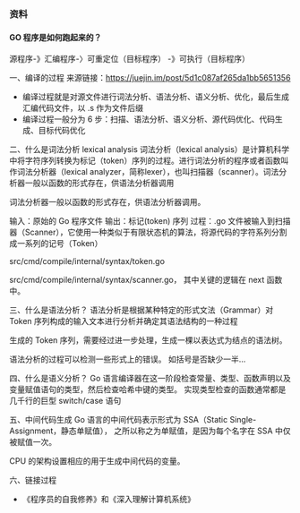 ### 资料

#### GO 程序是如何跑起来的？
源程序-》汇编程序-〉可重定位（目标程序） -》可执行（目标程序）

一、编译的过程
来源链接：https://juejin.im/post/5d1c087af265da1bb5651356
- 编译过程就是对源文件进行词法分析、语法分析、语义分析、优化，最后生成汇编代码文件，以 .s 作为文件后缀
- 编译过程一般分为 6 步：扫描、语法分析、语义分析、源代码优化、代码生成、目标代码优化


二、什么是词法分析 lexical analysis 
词法分析（lexical analysis）是计算机科学中将字符序列转换为标记（token）序列的过程。进行词法分析的程序或者函数叫作词法分析器（lexical analyzer，简称lexer），也叫扫描器（scanner）。词法分析器一般以函数的形式存在，供语法分析器调用

词法分析器一般以函数的形式存在，供语法分析器调用。

输入：原始的 Go 程序文件
输出：标记(token) 序列 
过程：.go 文件被输入到扫描器（Scanner），它使用一种类似于有限状态机的算法，将源代码的字符系列分割成一系列的记号（Token）

src/cmd/compile/internal/syntax/token.go

src/cmd/compile/internal/syntax/scanner.go， 其中关键的逻辑在 next 函数中。

三、什么是语法分析？
语法分析是根据某种特定的形式文法（Grammar）对 Token 序列构成的输入文本进行分析并确定其语法结构的一种过程

生成的 Token 序列，需要经过进一步处理，生成一棵以表达式为结点的语法树。

语法分析的过程可以检测一些形式上的错误。 如括号是否缺少一半...


四、什么是语义分析？
Go 语言编译器在这一阶段检查常量、类型、函数声明以及变量赋值语句的类型，然后检查哈希中键的类型。
实现类型检查的函数通常都是几千行的巨型 switch/case 语句


五、中间代码生成
Go 语言的中间代码表示形式为 SSA（Static Single-Assignment，静态单赋值），
之所以称之为单赋值，是因为每个名字在 SSA 中仅被赋值一次。 

CPU 的架构设置相应的用于生成中间代码的变量。

六、链接过程

- 《程序员的自我修养》和《深入理解计算机系统》



 